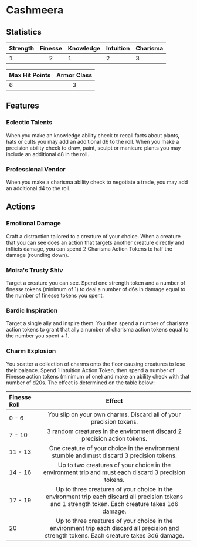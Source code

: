 # Cashmeera

## Statistics

| Strength | Finesse | Knowledge | Intuition | Charisma |
| :------- | :-----: | --------- | --------- | -------- |
| 1       |   2    | 1        | 2        | 3       |

| Max Hit Points | Armor Class |
| :------------- | :---------: |
| 6              |      3      |

## Features
### Eclectic Talents
When you make an knowledge ability check to recall facts about plants, hats or cults you may add an additional d6 to the roll. When you make a precision ability check to draw, paint, sculpt or manicure plants you may include an additional d8 in the roll.
### Professional Vendor
When you make a charisma ability check to negotiate a trade, you may add an additional d4 to the roll.
## Actions

### Emotional Damage
Craft a distraction tailored to a creature of your choice. When a creature that you can see does an action that targets another creature directly and inflicts damage,  you can spend 2 Charisma Action Tokens to half the damage (rounding down).
### Moira's Trusty Shiv
Target a creature you can see. Spend one strength token and a number of finesse tokens (minimum of 1) to deal a number of d6s in damage equal to the number of finesse tokens you spent.
### Bardic Inspiration
Target a single ally and inspire them. You then spend a number of charisma action tokens to grant that ally a number of charisma action tokens equal to the number you spent + 1.
### Charm Explosion
You scatter a collection of charms onto the floor causing creatures to lose their balance. Spend 1 Intuition Action Token, then spend a number of Finesse action tokens (minimum of one) and make an ability check with that number of d20s. The effect is determined on the table below:

| Finesse Roll |                                                                        Effect                                                                        |
| :----------- | :--------------------------------------------------------------------------------------------------------------------------------------------------: |
| 0 - 6        |                                          You slip on your own charms. Discard all of your precision tokens.                                          |
| 7 - 10       |                                       3 random creatures in the environment discard 2 precision action tokens.                                       |
| 11 - 13      |                             One creature of your choice in the environment stumble and must discard 3 precision tokens.                              |
| 14 - 16      |                         Up to two creatures of your choice in the environment trip and must each discard 3 precision tokens.                         |
| 17 - 19      | Up to three creatures of your choice in the environment trip each discard all precision tokens and 1 strength token. Each creature takes 1d6 damage. |
| 20           |     Up to three creatures of your choice in the environment trip each discard all precision and strength tokens. Each creature takes 3d6 damage.     |
